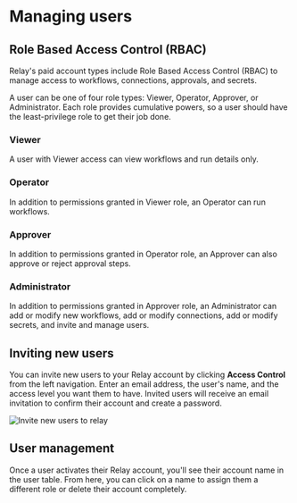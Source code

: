 # Managing users

## Role Based Access Control (RBAC)
Relay's paid account types include Role Based Access Control (RBAC) to manage access to workflows, connections, approvals, and secrets.

A user can be one of four role types: Viewer, Operator, Approver, or Administrator. Each role provides cumulative powers, so a user should have the least-privilege role to get their job done.

### Viewer
A user with Viewer access can view workflows and run details only.

### Operator
In addition to permissions granted in Viewer role, an Operator can run workflows.

### Approver
In addition to permissions granted in Operator role, an Approver can also approve or reject approval steps.

### Administrator
In addition to permissions granted in Approver role, an Administrator can add or modify new workflows, add or modify connections, add or modify secrets, and invite and manage users.

## Inviting new users
You can invite new users to your Relay account by clicking **Access Control** from the left navigation. Enter an email address, the user's name, and the access level you want them to have. Invited users will receive an email invitation to confirm their account and create a password.

![Invite new users to relay](images/invite-users.gif)

## User management

Once a user activates their Relay account, you'll see their account name in the user table. From here, you can click on a name to assign them a different role or delete their account completely.
